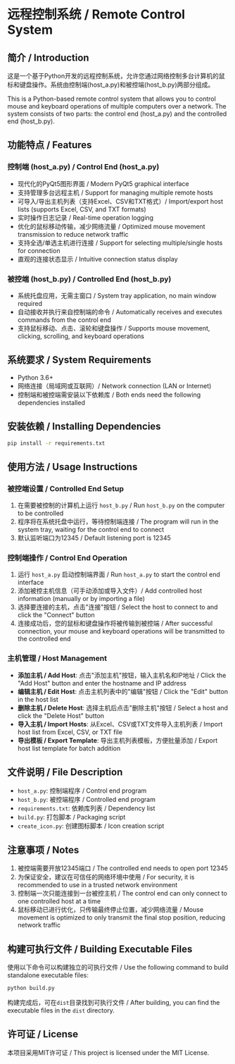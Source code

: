 

# 远程控制系统 / Remote Control System

## 简介 / Introduction

这是一个基于Python开发的远程控制系统，允许您通过网络控制多台计算机的鼠标和键盘操作。系统由控制端(host_a.py)和被控端(host_b.py)两部分组成。

This is a Python-based remote control system that allows you to control mouse and keyboard operations of multiple computers over a network. The system consists of two parts: the control end (host_a.py) and the controlled end (host_b.py).

## 功能特点 / Features

### 控制端 (host_a.py) / Control End (host_a.py)
- 现代化的PyQt5图形界面 / Modern PyQt5 graphical interface
- 支持管理多台远程主机 / Support for managing multiple remote hosts
- 可导入/导出主机列表（支持Excel、CSV和TXT格式）/ Import/export host lists (supports Excel, CSV, and TXT formats)
- 实时操作日志记录 / Real-time operation logging
- 优化的鼠标移动传输，减少网络流量 / Optimized mouse movement transmission to reduce network traffic
- 支持全选/单选主机进行连接 / Support for selecting multiple/single hosts for connection
- 直观的连接状态显示 / Intuitive connection status display

### 被控端 (host_b.py) / Controlled End (host_b.py)
- 系统托盘应用，无需主窗口 / System tray application, no main window required
- 自动接收并执行来自控制端的命令 / Automatically receives and executes commands from the control end
- 支持鼠标移动、点击、滚轮和键盘操作 / Supports mouse movement, clicking, scrolling, and keyboard operations

## 系统要求 / System Requirements

- Python 3.6+
- 网络连接（局域网或互联网）/ Network connection (LAN or Internet)
- 控制端和被控端需安装以下依赖库 / Both ends need the following dependencies installed

## 安装依赖 / Installing Dependencies

```bash
pip install -r requirements.txt
```

## 使用方法 / Usage Instructions

### 被控端设置 / Controlled End Setup
1. 在需要被控制的计算机上运行 `host_b.py` / Run `host_b.py` on the computer to be controlled
2. 程序将在系统托盘中运行，等待控制端连接 / The program will run in the system tray, waiting for the control end to connect
3. 默认监听端口为12345 / Default listening port is 12345

### 控制端操作 / Control End Operation
1. 运行 `host_a.py` 启动控制端界面 / Run `host_a.py` to start the control end interface
2. 添加被控主机信息（可手动添加或导入文件）/ Add controlled host information (manually or by importing a file)
3. 选择要连接的主机，点击"连接"按钮 / Select the host to connect to and click the "Connect" button
4. 连接成功后，您的鼠标和键盘操作将被传输到被控端 / After successful connection, your mouse and keyboard operations will be transmitted to the controlled end

### 主机管理 / Host Management
- **添加主机 / Add Host**: 点击"添加主机"按钮，输入主机名和IP地址 / Click the "Add Host" button and enter the hostname and IP address
- **编辑主机 / Edit Host**: 点击主机列表中的"编辑"按钮 / Click the "Edit" button in the host list
- **删除主机 / Delete Host**: 选择主机后点击"删除主机"按钮 / Select a host and click the "Delete Host" button
- **导入主机 / Import Hosts**: 从Excel、CSV或TXT文件导入主机列表 / Import host list from Excel, CSV, or TXT file
- **导出模板 / Export Template**: 导出主机列表模板，方便批量添加 / Export host list template for batch addition

## 文件说明 / File Description

- `host_a.py`: 控制端程序 / Control end program
- `host_b.py`: 被控端程序 / Controlled end program
- `requirements.txt`: 依赖库列表 / Dependency list
- `build.py`: 打包脚本 / Packaging script
- `create_icon.py`: 创建图标脚本 / Icon creation script

## 注意事项 / Notes

1. 被控端需要开放12345端口 / The controlled end needs to open port 12345
2. 为保证安全，建议在可信任的网络环境中使用 / For security, it is recommended to use in a trusted network environment
3. 控制端一次只能连接到一台被控主机 / The control end can only connect to one controlled host at a time
4. 鼠标移动已进行优化，只传输最终停止位置，减少网络流量 / Mouse movement is optimized to only transmit the final stop position, reducing network traffic

## 构建可执行文件 / Building Executable Files

使用以下命令可以构建独立的可执行文件 / Use the following command to build standalone executable files:

```bash
python build.py
```

构建完成后，可在`dist`目录找到可执行文件 / After building, you can find the executable files in the `dist` directory.

## 许可证 / License

本项目采用MIT许可证 / This project is licensed under the MIT License.
